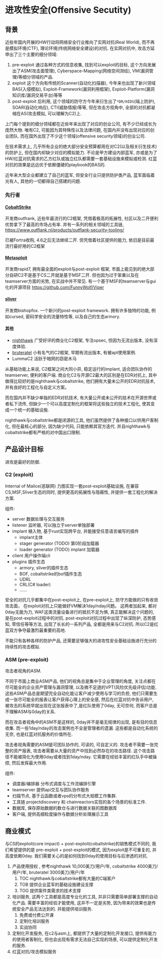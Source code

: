 
# 进攻性安全(Offensive Secutity)

## 背景
近些年国内开展的HW行动将网络安全行业推向了实网对抗(Real World), 而不再是模拟环境(CTF), 理论环境(传统网络安全建设)的对抗. 在实网对抗中, 攻击方延申出了三个主要的细分领域:
1. pre-exploit 通过各种方式的信息收集, 找到可以exploit的目标, 这个方向发展出了ASM(攻击面管理), Cyberspace-Mapping(网络空间测绘), VM(漏洞管理)等细分领域的产品.
2. exploit  这个方向有传统的Scanner(自动化扫描器), 今年来也出现了新兴领域 BAS(入侵模拟), Exploit-Framework(漏洞利用框架), Exploit-Platform(漏洞知识库/漏洞交易平台)等等
3. post-exploit 后利用, 这个领域的防守方今年来衍生出了`*DR/HIDS`(端上防护), SOAR(自动化响应), CTI(威胁情报)等等, 但在攻击方视角中, 全部的对抗都凝缩在AS(攻击模拟, 可以理解为C2)上. 

上门每个提到的细分领域都在近些年来出现了对应的创业公司, 有不少已经成长为庞然大物. 唯有C2, 可能因为其特殊性以及法律问题, 在国内并没有出现对应的创业团队. 而在国外出现了不少这个领域(offensive security领域)的创业公司.

在技术需求上, 几乎所有企业的绝大部分安全预算都用在对C2(以及相关衍生技术)的防护上, 但在国内却缺少对应的模拟能力. 不论是甲方建设内部蓝军, 亦或是为了HW/红蓝对抗需求的乙方红队或独立红队都需要一套基础设施来模拟或检测. 红蓝对抗的效果是远远优于依赖僵硬的playbook的BAS的.

近年来大型企业都建立了自己的蓝军, 但安全行业只提供防护类产品, 蓝军面临着光有人, 其他的一切都得自己搭建的问题. 
### 先行者

#### [CobaltStrike](https://www.cobaltstrike.com/)
开发商outfrank, 近些年最流行的C2框架, 凭借着极高的拓展性, 社区以及二开便利优势拿下了最高的市场占有率.  并有一系列的相关领域的工具链, https://www.outflank.nl/products/outflank-security-tooling/ 

已被Fortra收购, 4.6之后无法继续二开. 但凭借着社区提供的能力, 依旧是目前最流行最好用的C2框架
#### [Metasploit](https://www.metasploit.com/)
开发商rapid7, 拥有最全面的exploit与post-exploit 框架, 市面上能见到的绝大部分自研C2不是基于CS二开就是基于MSF二开.  但也因为过于笨重以及在teamserver方面的劣势, 在实战中并不常见. 
有一个基于MSF的teamserver与gui化的开源项目 https://github.com/FunnyWolf/Viper
#### [sliver](https://sliver.sh/) 
开发商bishopfox. 一个新兴的post-exploit framework. 拥有许多独特的功能, 例如cursed, 密码学安全的流量特性等, 以及自己的生态armory. 
#### 其他
* [nighthawk](https://www.mdsec.co.uk/nighthawk/) 广受好评的商业化C2框架, 专注opsec, 但因为无流出版本, 没有深度体验.  
* [bruteratel](https://bruteratel.com/)  小有名气的C2框架, 早期有流出版本, 有被apt使用案例. 
* LummaC2  活跃于暗网的窃密木马

从基础功能上来说, C2框架之间大同小异, 稳定运行的implant, 适合团队协作的teamserver, 便利的客户端. 商业化C2与开源C2最大的区别是在EDR对抗上, 其中做得比较好的是nighthawk与cobaltstrike, 他们拥有大量未公开的EDR对抗技术, 并有良好的工程化与自定义方案。

而在国内并不缺少单独的EDR对抗技术, 有大量公开或未公开的技术在开源世界或者私下流传, 但缺少一个可以高度定制化的框架将这些独立的技术工程化, 使其变成一个统一的基础设施. 

nighthawk与cobaltstrike都是闭源的工具, 他们虽然提供了各种接口以供用户客制化, 但在最核心的部分, 因为缺少代码, 只能依赖其官方迭代. 并且nighthawk与cobaltstrike都有严格的对中国出口限制.
## 产品设计目标
进攻是最好的防御.
### C2 (exploit)
Internal of Malice(恶联网) 力图实现一套post-exploit基础设施, 在兼容CS,MSF,Sliver生态的同时, 提供更高的拓展性与隐蔽性, 并提供一套工程化的解决方案.

组件:
* server 数据处理与交互服务
* listener 监听器, 可以独立于server单独部署
* implant 植入物, 基于rust实现跨平台, 并能接受任意语言编写的插件
	* implant主体
	* stager generator (TODO) 第0阶段加载器
	* loader generator (TODO) implant 加载器
* client 用户操作端cli
* plugins 插件生态
	* armory, sliver的插件生态 
	* BOF,  cobaltstrike的bof插件生态
	* UDRL 
	* CRL(C# loader)
	* ......


安全的对抗几乎都集中在post-exploit上, 在pre-exploit上, 防守方能做的只有收敛攻击面， 在exploit对抗上只能做好VM解决1day/nday问题。 这两者加起来, 都对0day无能为力, WAF这类流量设备进行的抵抗不足为惧, 真正能解决这个问题的, 是在post-exploit过程中的对抗. post-exploit对抗过程中出现了纵深防护, 态势感知, 零信任等等方法, 出现了长长的一系列产品, 全都是用来与C2对抗. 所以C2是红蓝双方争夺最激烈最重要的高地. 

不能只有各种各样的防护产品, 还需要足够强大的进攻性安全基础设施进行充分的持续性的攻击模拟.

### ASM (pre-exploit)

攻击者视角的ASM. 

不同于市面上商业ASM产品, 他们的视角总是集中于企业管理的角度, 关注点都在尽可能全的企业资产管理与漏洞管理, 以及微不足道的VPT(风险优先级评估)功能.  这些ASM产品总是期望完全自动化能让客户减少使用与学习的负担, 他们只需要生成一张尽可能全的报表让客户获得心理上的安全感, 然后在红蓝对抗中告诉用户, 被攻击的系统早就出现在这张报表中了,是红队使用了0day, 无可奈何, 而客户总是不理解ASM与0day的关系. 

而在攻击者视角中的ASM不是这样的, 0day并不是毫无规律的出现,  是有目的信息收集. 而一些1day/nday的攻击案例也不全是管理者的遗漏. 这些都是自动化系统的无奈, 也是红蓝对抗服务的价值所在. 

攻击者视角需要的ASM是可团队协作的, 可读的, 可自定义的. 攻击者不需要一张完整的资产报表, 攻击者需要从大量的资产中找到必然存在的攻击路径. 这个攻击路径不能被简化为使用0day或者找到1day/nday. 它需要在经验丰富的红队手中被操控, 然后发挥最大作用. 

组件:
* 调度器/编排器 分布式调度与工作流编排引擎
* teamserver 提供api交互与团队协作服务
* 扫描节点, 基于云函数或者vps的分布式大规模工作集群.
* 工具链 projectdiscovery 和 chainreactors实现的各个场景的标准工件.
* 数据库, 保存原始数据的数仓与进行数据关联的图数据库
* 客户端, 提供高细粒度操作与数据分析处理展示工具


## 商业模式

与CS的exploit(core impact) + post-exploit(cobaltstrike)的销售模式不同的, 我们希望提供的是 pre-exploit + post-exploit的模式, 因为exploit是不可重复的, 并高度依赖0day. 我们需要关心的是如何找到0day的使用目标与后渗透的对抗. 


1. 产品使用授权 , 参考nighthawk 10,000美刀/用户/年, cobaltstrike 4000美刀/用户/年, bruteratel 3000美刀/用户/年
	1. TOC nighthawk与cobaltstrike都有大量的C端客户
	2. TOB 提供企业蓝军的基础设施建设支撑
	3. TOG 提供案件类需求的技术支撑
2. 培训服务, 这两个工具都是高度专业化的工具, 并非只需要简单部署支撑的自动化产品. 需要丰富的经验才能使用, 这并不一定是劣势, 因为带来的效果也是传统安全产品无法达到的. 并能提供培训服务.
	1. 免费或付费公开课
	2. 定制化培训服务
	3. 实战协同
3. 定制化开发服务, 在c2与asm上, 都提供了大量的定制化开发接口, 提供有能力的使用者客制化, 但也会出现有需求无法自己实现的场景, 可以提供定制化开发的服务.
4. 红蓝对抗/攻击模拟服务
